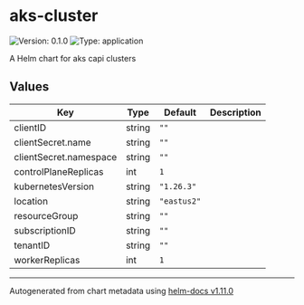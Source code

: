 # aks-cluster

![Version: 0.1.0](https://img.shields.io/badge/Version-0.1.0-informational?style=flat-square) ![Type: application](https://img.shields.io/badge/Type-application-informational?style=flat-square)

A Helm chart for aks capi clusters

## Values

| Key | Type | Default | Description |
|-----|------|---------|-------------|
| clientID | string | `""` |  |
| clientSecret.name | string | `""` |  |
| clientSecret.namespace | string | `""` |  |
| controlPlaneReplicas | int | `1` |  |
| kubernetesVersion | string | `"1.26.3"` |  |
| location | string | `"eastus2"` |  |
| resourceGroup | string | `""` |  |
| subscriptionID | string | `""` |  |
| tenantID | string | `""` |  |
| workerReplicas | int | `1` |  |

----------------------------------------------
Autogenerated from chart metadata using [helm-docs v1.11.0](https://github.com/norwoodj/helm-docs/releases/v1.11.0)
